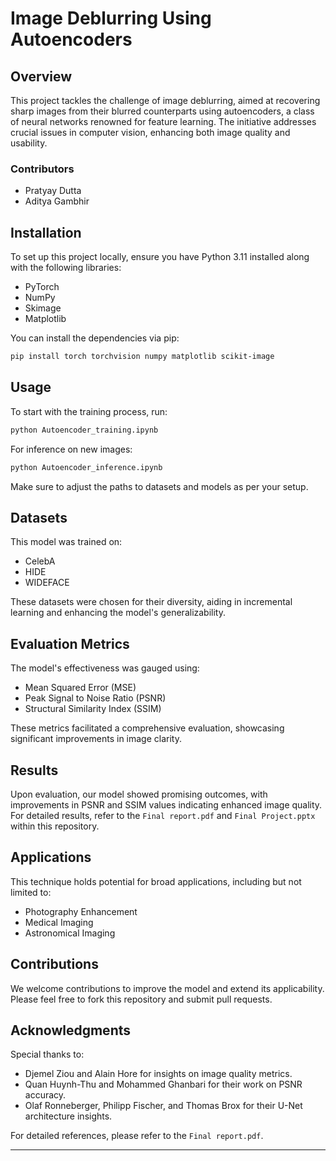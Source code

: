 # Image Deblurring Using Autoencoders

## Overview
This project tackles the challenge of image deblurring, aimed at recovering sharp images from their blurred counterparts using autoencoders, a class of neural networks renowned for feature learning. The initiative addresses crucial issues in computer vision, enhancing both image quality and usability.

### Contributors
- Pratyay Dutta
- Aditya Gambhir

## Installation

To set up this project locally, ensure you have Python 3.11 installed along with the following libraries:
- PyTorch
- NumPy
- Skimage
- Matplotlib

You can install the dependencies via pip:

```bash
pip install torch torchvision numpy matplotlib scikit-image
```

## Usage

To start with the training process, run:

```bash
python Autoencoder_training.ipynb
```

For inference on new images:

```bash
python Autoencoder_inference.ipynb
```

Make sure to adjust the paths to datasets and models as per your setup.

## Datasets

This model was trained on:
- CelebA
- HIDE
- WIDEFACE

These datasets were chosen for their diversity, aiding in incremental learning and enhancing the model's generalizability.

## Evaluation Metrics

The model's effectiveness was gauged using:
- Mean Squared Error (MSE)
- Peak Signal to Noise Ratio (PSNR)
- Structural Similarity Index (SSIM)

These metrics facilitated a comprehensive evaluation, showcasing significant improvements in image clarity.

## Results

Upon evaluation, our model showed promising outcomes, with improvements in PSNR and SSIM values indicating enhanced image quality. For detailed results, refer to the `Final report.pdf` and `Final Project.pptx` within this repository.

## Applications

This technique holds potential for broad applications, including but not limited to:
- Photography Enhancement
- Medical Imaging
- Astronomical Imaging

## Contributions

We welcome contributions to improve the model and extend its applicability. Please feel free to fork this repository and submit pull requests.

## Acknowledgments

Special thanks to:
- Djemel Ziou and Alain Hore for insights on image quality metrics.
- Quan Huynh-Thu and Mohammed Ghanbari for their work on PSNR accuracy.
- Olaf Ronneberger, Philipp Fischer, and Thomas Brox for their U-Net architecture insights.

For detailed references, please refer to the `Final report.pdf`.

---
